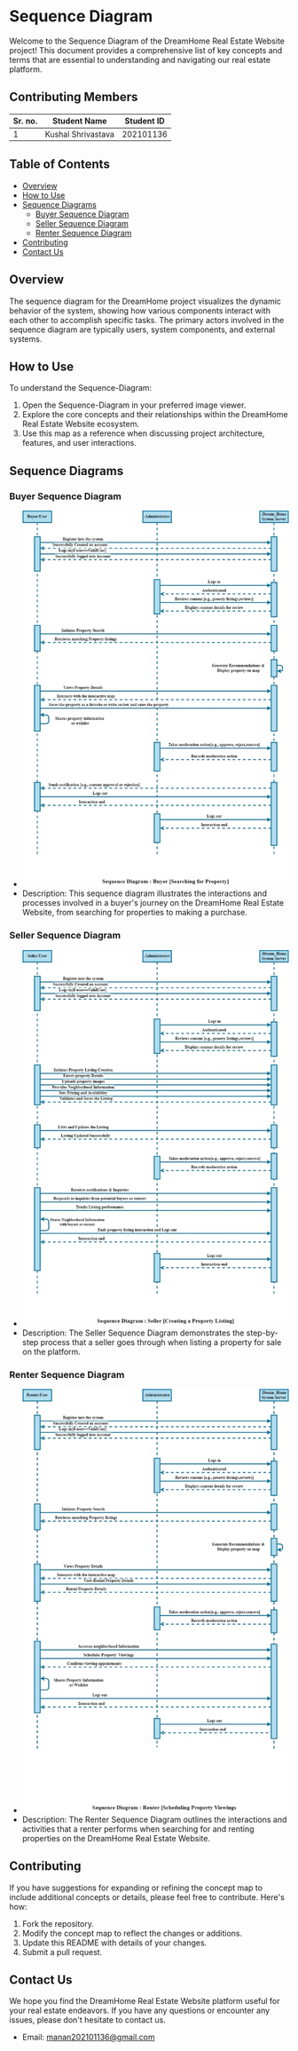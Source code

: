 # Sequence Diagram

Welcome to the Sequence Diagram of the DreamHome Real Estate Website project! This document provides a comprehensive list of key concepts and terms that are essential to understanding and navigating our real estate platform.

## Contributing Members
| Sr. no. | Student Name        | Student ID |
| ------- | ------------------- | ---------- |
| 1       | Kushal Shrivastava  | 202101136 |

## Table of Contents
- [Overview](#overview)
- [How to Use](#how-to-use)
- [Sequence Diagrams](#sequence-diagrams)
  - [Buyer Sequence Diagram](#buyer-sequence-diagram)
  - [Seller Sequence Diagram](#seller-sequence-diagram)
  - [Renter Sequence Diagram](#renter-sequence-diagram)
- [Contributing](#contributing)
- [Contact Us](#contact-us)

## Overview

The sequence diagram for the DreamHome project visualizes the dynamic behavior of the system, showing how various components interact with each other to accomplish specific tasks. The primary actors involved in the sequence diagram are typically users, system components, and external systems.

## How to Use

To understand the Sequence-Diagram:

1. Open the Sequence-Diagram in your preferred image viewer.
2. Explore the core concepts and their relationships within the DreamHome Real Estate Website ecosystem.
3. Use this map as a reference when discussing project architecture, features, and user interactions.

## Sequence Diagrams

### Buyer Sequence Diagram
- ![Buyer SD](Buyer_SD.jpg)
- Description: This sequence diagram illustrates the interactions and processes involved in a buyer's journey on the DreamHome Real Estate Website, from searching for properties to making a purchase.

### Seller Sequence Diagram
- ![Seller SD](Seller_SD.jpg)
- Description: The Seller Sequence Diagram demonstrates the step-by-step process that a seller goes through when listing a property for sale on the platform.

### Renter Sequence Diagram
- ![Renter SD](Renter_SD.jpg)
- Description: The Renter Sequence Diagram outlines the interactions and activities that a renter performs when searching for and renting properties on the DreamHome Real Estate Website.

## Contributing

If you have suggestions for expanding or refining the concept map to include additional concepts or details, please feel free to contribute. Here's how:

1. Fork the repository.
2. Modify the concept map to reflect the changes or additions.
3. Update this README with details of your changes.
4. Submit a pull request.

## Contact Us

We hope you find the DreamHome Real Estate Website platform useful for your real estate endeavors. If you have any questions or encounter any issues, please don't hesitate to contact us.

- Email: manan202101136@gmail.com

